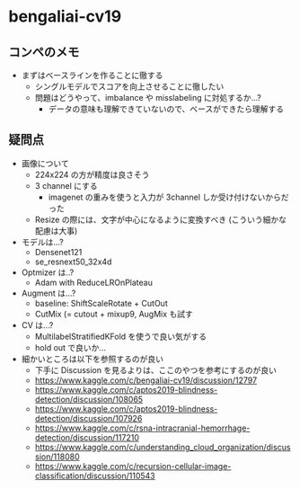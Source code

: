 # bengaliai-cv19

## コンペのメモ

- まずはベースラインを作ることに徹する
  - シングルモデルでスコアを向上させることに徹したい
  - 問題はどうやって、imbalance や misslabeling に対処するか...?
    - データの意味も理解できていないので、ベースができたら理解する

## 疑問点

- 画像について
  - 224x224 の方が精度は良さそう
  - 3 channel にする
    - imagenet の重みを使うと入力が 3channel しか受け付けないからだった
  - Resize の際には、文字が中心になるように変換すべき (こういう細かな配慮は大事)
- モデルは...?
  - Densenet121
  - se_resnext50_32x4d
- Optmizer は..?
  - Adam with ReduceLROnPlateau
- Augment は...?
  - baseline: ShiftScaleRotate + CutOut
  - CutMix (= cutout + mixup9, AugMix も試す
- CV は...?
  - MultilabelStratifiedKFold を使うで良い気がする
  - hold out で良いか...
- 細かいところは以下を参照するのが良い
  - 下手に Discussion を見るよりは、ここのやつを参考にするのが良い
  - https://www.kaggle.com/c/bengaliai-cv19/discussion/12797
  - https://www.kaggle.com/c/aptos2019-blindness-detection/discussion/108065
  - https://www.kaggle.com/c/aptos2019-blindness-detection/discussion/107926
  - https://www.kaggle.com/c/rsna-intracranial-hemorrhage-detection/discussion/117210
  - https://www.kaggle.com/c/understanding_cloud_organization/discussion/118080
  - https://www.kaggle.com/c/recursion-cellular-image-classification/discussion/110543
